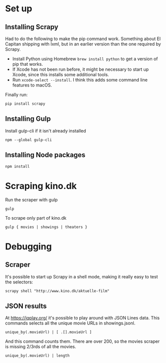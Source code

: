 # Set up

## Installing Scrapy

Had to do the following to make the pip command work. Something about El Capitan shipping with lxml, but in an earlier version than the one required by Scrapy.

* Install Python using Homebrew `brew install python` to get a version of pip that works.
* If Xcode has not been run before, it might be necessary to start up Xcode, since this installs some additional tools.
* Run `xcode-select --install`. I think this adds some command line features to macOS.

Finally run:

    pip install scrapy

## Installing Gulp

Install gulp-cli if it isn't already installed

    npm --global gulp-cli

## Installing Node packages

    npm install

# Scraping kino.dk

Run the scraper with gulp

    gulp

To scrape only part of kino.dk

    gulp { movies | showings | theaters }

# Debugging

## Scraper

It's possible to start up Scrapy in a shell mode, making it really easy to test the selectors:

    scrapy shell "http://www.kino.dk/aktuelle-film"

## JSON results

At https://jqplay.org/ it's possible to play around with JSON Lines data. This commands selects all the unique movie URLs in showings.jsonl.

    unique_by(.movieUrl) | [ .[].movieUrl ]

And this command counts them. There are over 200, so the movies scraper is missing 2/3rds of all the movies.

    unique_by(.movieUrl) | length